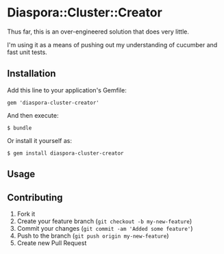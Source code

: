 # Diaspora::Cluster::Creator

Thus far, this is an over-engineered solution that does very little.

I'm using it as a means of pushing out my understanding of cucumber and
fast unit tests.

## Installation

Add this line to your application's Gemfile:

    gem 'diaspora-cluster-creator'

And then execute:

    $ bundle

Or install it yourself as:

    $ gem install diaspora-cluster-creator

## Usage



## Contributing

1. Fork it
2. Create your feature branch (`git checkout -b my-new-feature`)
3. Commit your changes (`git commit -am 'Added some feature'`)
4. Push to the branch (`git push origin my-new-feature`)
5. Create new Pull Request
